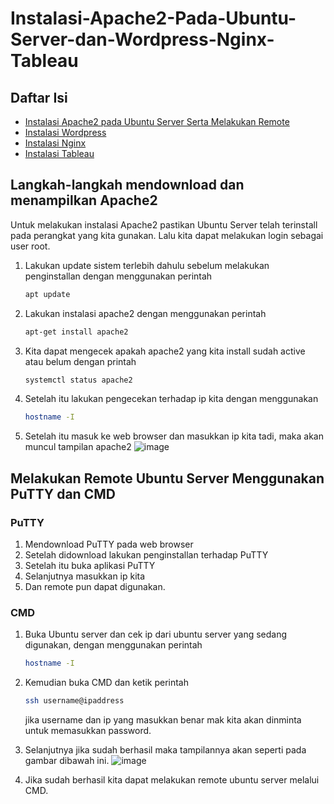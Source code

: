 # Instalasi-Apache2-Pada-Ubuntu-Server-dan-Wordpress-Nginx-Tableau

## Daftar Isi
- [Instalasi Apache2 pada Ubuntu Server Serta Melakukan Remote](#Instalasi-Apache2-pada-Ubuntu-Server-Serta-Melakukan-Remote)
- [Instalasi Wordpress](#Instalasi-Wordpress)
- [Instalasi Nginx](#Instalasi-Nginx)
- [Instalasi Tableau](#Instalasi-Tableau)
  
## Langkah-langkah mendownload dan menampilkan Apache2
Untuk melakukan instalasi Apache2 pastikan Ubuntu Server telah terinstall pada perangkat yang kita gunakan. Lalu kita dapat melakukan login sebagai user root.

1. Lakukan update sistem terlebih dahulu sebelum melakukan penginstallan dengan menggunakan perintah
   ```bash
   apt update
   ```
2. Lakukan instalasi apache2 dengan menggunakan perintah
   ```bash
   apt-get install apache2
   ```
3. Kita dapat mengecek apakah apache2 yang kita install sudah active atau belum dengan printah
   ```bash
   systemctl status apache2
   ```
4. Setelah itu lakukan pengecekan terhadap ip kita dengan menggunakan
   ```bash
   hostname -I
   ```
5. Setelah itu masuk ke web browser dan masukkan ip kita tadi, maka akan muncul tampilan apache2
   ![image](https://github.com/tsazaah/Instalasi-Apache2-Pada-Ubuntu-Server-dan-Wordpress-Nginx-Tableau/assets/150001965/ef056079-bcd3-4d12-b8c8-c00d9b37bbcd)

## Melakukan Remote Ubuntu Server Menggunakan PuTTY dan CMD
### PuTTY
1. Mendownload PuTTY pada web browser
2. Setelah didownload lakukan penginstallan terhadap PuTTY
3. Setelah itu buka aplikasi PuTTY
4. Selanjutnya masukkan ip kita
5. Dan remote pun dapat digunakan.

### CMD
1. Buka Ubuntu server dan cek ip dari ubuntu server yang sedang digunakan, dengan menggunakan perintah
   ```bash
   hostname -I
   ```
3. Kemudian buka CMD dan ketik perintah
   ```bash
   ssh username@ipaddress
   ```
   jika username dan ip yang masukkan benar mak kita akan dinminta untuk memasukkan password. 
4. Selanjutnya jika sudah berhasil maka tampilannya akan seperti pada gambar dibawah ini.
   ![image](https://github.com/tsazaah/Instalasi-Apache2-Pada-Ubuntu-Server-dan-Wordpress-Nginx-Tableau/assets/150001965/ed8a51f9-32d6-45a2-83f3-a36bf73fe3e3)

6. Jika sudah berhasil kita dapat melakukan remote ubuntu server melalui CMD.

 


